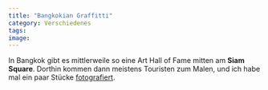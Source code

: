 ```yaml
---
title: "Bangkokian Graffitti"
category: Verschiedenes
tags: 
image: 
---
```


In Bangkok gibt es mittlerweile so eine Art Hall of Fame mitten am **Siam Square**. Dorthin kommen dann meistens Touristen zum Malen, und ich habe mal ein paar Stücke [fotografiert](http://www.misantropolis.de/bilder).

